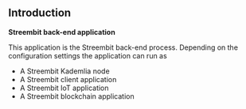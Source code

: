 ## Introduction

  **Streembit back-end application**

 This application is the Streembit back-end process. Depending on the configuration settings the application can run as
 * A Streembit Kademlia node
 * A Streembit client application
 * A Streembit IoT application
 * A Streembit blockchain application
